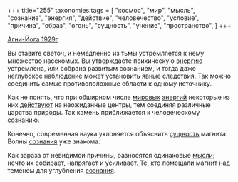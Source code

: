 +++
title="255"
taxonomies.tags = [
 "космос",
 "мир",
 "мысль",
 "сознание",
 "энергия",
 "действие",
 "человечество",
 "условие",
 "причина",
 "образ",
 "огонь",
 "сущность",
 "учение",
 "пространство",
]
+++

[Агни-Йога 1929г](/agni/1929)

Вы ставите светоч, и немедленно из тьмы устремляется к нему множество насекомых. Вы утверждаете психическую [энергию](/tags/космос) устремлена, или собрана развитым сознанием, и тогда даже неглубокое наблюдение может установить явные следствия. Так можно соединить самые противоположные области к одному источнику.   

Как не понять, что при обширном числе [мировых](/tags/мир) [энергий](/tags/энергия) некоторые из них [действуют](/tags/действие) на неожиданные центры, тем соединяя различные царства природы. Так камень приближается к человеческому [сознанию](/tags/сознание).   

Конечно, современная наука уклоняется объяснить [сущность](/tags/сущность) магнита. Волны [сознания](/tags/человечество) уже знакома.   

Как зараза от невидимой причины, разносятся одинаковые [мысли](/tags/мысль); нечто их собирает, напрягает и усиливает. Те, кто помещали магнит над теменем для углубления [сознания](/tags/сознание).